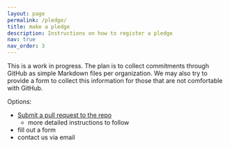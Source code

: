 ```yaml
---
layout: page
permalink: /pledge/
title: make a pledge
description: Instructions on how to register a pledge
nav: true
nav_order: 3
---
```



This is a work in progress. The plan is to collect commitments through GitHub as simple Markdown files per organization. We may also try to provide a form to collect this information for those that are not comfortable with GitHub.

Options:
  * [Submit a pull request to the repo](https://github.com/open-source-pledge/open-source-pledge.github.io) 
    * more detailed instructions to follow
  * fill out a form
  * contact us via email

